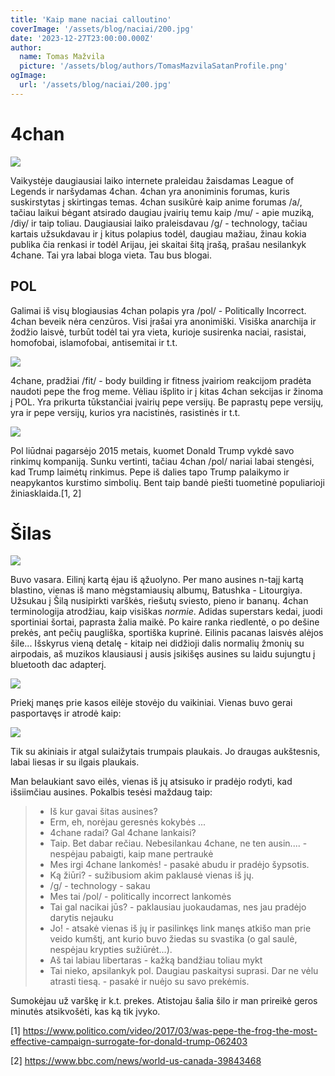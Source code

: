 ```yaml
---
title: 'Kaip mane naciai calloutino'
coverImage: '/assets/blog/naciai/200.jpg'
date: '2023-12-27T23:00:00.000Z'
author:
  name: Tomas Mažvila
  picture: '/assets/blog/authors/TomasMazvilaSatanProfile.png'
ogImage:
  url: '/assets/blog/naciai/200.jpg'
---
```


# 4chan

![](/assets/blog/naciai/4chan.jpg)

Vaikystėje daugiausiai laiko internete praleidau žaisdamas League of Legends ir naršydamas 4chan. 4chan yra anoniminis forumas, kuris suskirstytas į skirtingas temas. 4chan susikūrė kaip anime forumas /a/, tačiau laikui bėgant atsirado daugiau įvairių temu kaip /mu/ - apie muziką, /diy/ ir taip toliau. Daugiausiai laiko praleisdavau /g/ - technology, tačiau kartais užsukdavau ir į kitus polapius todėl, daugiau mažiau, žinau kokia publika čia renkasi ir todėl Arijau, jei skaitai šitą įrašą, prašau nesilankyk 4chane. Tai yra labai bloga vieta. Tau bus blogai.

## POL

Galimai iš visų blogiausias 4chan polapis yra /pol/ - Politically Incorrect. 4chan beveik nėra cenzūros. Visi įrašai yra anonimiški. Visiška anarchija ir žodžio laisvė, turbūt todėl tai yra vieta, kurioje susirenka naciai, rasistai, homofobai, islamofobai, antisemitai ir t.t.

![](/assets/blog/naciai/smug.jpg)

4chane, pradžiai /fit/ - body building ir fitness įvairiom reakcijom pradėta naudoti pepe the frog meme. Vėliau išplito ir į kitas 4chan sekcijas ir žinoma į POL. Yra prikurta tūkstančiai įvairių pepe versijų. Be paprastų pepe versijų, yra ir pepe versijų, kurios yra nacistinės, rasistinės ir t.t.

![](/assets/blog/naciai/trump.jpg)

Pol liūdnai pagarsėjo 2015 metais, kuomet Donald Trump vykdė savo rinkimų kompaniją. Sunku vertinti, tačiau 4chan /pol/ nariai labai stengėsi, kad Trump laimėtų rinkimus. Pepe iš dalies tapo Trump palaikymo ir neapykantos kurstimo simbolių. Bent taip bandė piešti tuometinė populiarioji žiniasklaida.\[1, 2\]

# Šilas

![](/assets/blog/naciai/skateboards.jpg)

Buvo vasara. Eilinį kartą ėjau iš ąžuolyno. Per mano ausines n-tajį kartą blastino, vienas iš mano mėgstamiausių albumų, Batushka - Litourgiya. Užsukau į Šilą nusipirkti varškės, riešutų sviesto, pieno ir bananų. 4chan terminologija atrodžiau, kaip visiškas *normie*. Adidas superstars kedai, juodi sportiniai šortai, paprasta žalia maikė. Po kaire ranka riedlentė, o po dešine prekės, ant pečių paugliška, sportiška kuprinė. Eilinis pacanas laisvės alėjos šile... Išskyrus vieną detalę - kitaip nei didžioji dalis normalių žmonių su airpodais, aš muzikos klausiausi į ausis įsikišęs ausines su laidu sujungtu į bluetooth dac adapterį.

![](/assets/blog/naciai/headphones.jpg)

Priekį manęs prie kasos eilėje stovėjo du vaikiniai. Vienas buvo gerai pasportavęs ir atrodė kaip:

![](/assets/blog/naciai/nacis.jpg)

Tik su akiniais ir atgal sulaižytais trumpais plaukais. Jo draugas aukštesnis, labai liesas ir su ilgais plaukais.

Man belaukiant savo eilės, vienas iš jų atsisuko ir pradėjo rodyti, kad išsiimčiau ausines. Pokalbis tesėsi maždaug taip:

> - Iš kur gavai šitas ausines?
> - Erm, eh, norėjau geresnės kokybės ...
> - 4chane radai? Gal 4chane lankaisi?
> - Taip. Bet dabar rečiau. Nebesilankau 4chane, ne ten ausin.... - nespėjau pabaigti, kaip mane pertraukė
> - Mes irgi 4chane lankomės! - pasakė abudu ir pradėjo šypsotis.
> - Ką žiūri? - sužibusiom akim paklausė vienas iš jų.
> - /g/ - technology - sakau
> - Mes tai /pol/ - politically incorrect lankomės
> - Tai gal nacikai jūs? - paklausiau juokaudamas, nes jau pradėjo darytis nejauku
> - Jo! - atsakė vienas iš jų ir pasilinkęs link manęs atkišo man prie veido kumštį, ant kurio buvo žiedas su svastika (o gal saulė, nespėjau krypties sužiūrėt...).
> - Aš tai labiau libertaras - kažką bandžiau toliau mykt
> - Tai nieko, apsilankyk pol. Daugiau paskaitysi suprasi. Dar ne vėlu atrasti tiesą. - pasakė ir nuėjo su savo prekėmis.

Sumokėjau už varškę ir k.t. prekes. Atistojau šalia šilo ir man prireikė geros minutės atsikvošėti, kas ką tik įvyko.


\[1\] https://www.politico.com/video/2017/03/was-pepe-the-frog-the-most-effective-campaign-surrogate-for-donald-trump-062403

\[2\] https://www.bbc.com/news/world-us-canada-39843468
